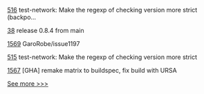 
[516](https://github.com/hyperledger/fabric-samples/pull/516) test-network: Make the regexp of checking version more strict (backpo…

[38](https://github.com/hyperledger-labs/business-partner-agent-chart/pull/38) release 0.8.4 from main

[1569](https://github.com/hyperledger/iroha/pull/1569) GaroRobe/issue1197

[515](https://github.com/hyperledger/fabric-samples/pull/515) test-network: Make the regexp of checking version more strict

[1567](https://github.com/hyperledger/iroha/pull/1567) [GHA] remake matrix to buildspec, fix build with URSA


[See more >>>](https://start-here.hyperledger.org/pull-requests)
